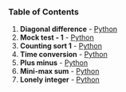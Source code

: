 ### Table of Contents
1. __Diagonal difference__ - [Python](Diagonal%20Difference.py)
1. __Mock test - 1__ - [Python](Mock%20Test%20-%201.py)
1. __Counting sort 1__ - [Python](Counting%20Sort%201.py)
1. __Time conversion__ - [Python](Time%20Conversion.py)
1. __Plus minus__ - [Python](Plus%20Minus.py)
1. __Mini-max sum__ - [Python](Mini-Max%20Sum.py)
1. __Lonely integer__ - [Python](Lonely%20Integer.py)
